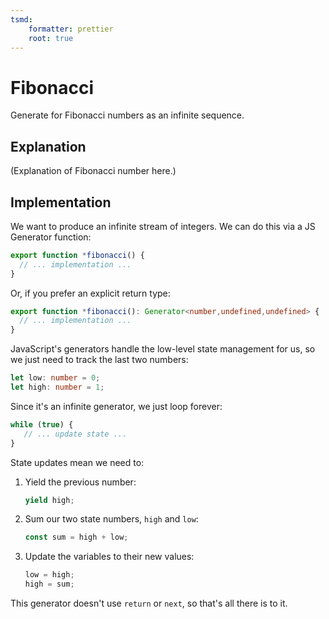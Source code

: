 ```yaml
---
tsmd:
	formatter: prettier
	root: true
---
```


# Fibonacci

Generate for Fibonacci numbers as an infinite sequence.

## Explanation

(Explanation of Fibonacci number here.)

## Implementation

We want to produce an infinite stream of integers.
We can do this via a JS Generator function:

```typescript id="signature"
export function *fibonacci() {
  // ... implementation ...
}
```

Or, if you prefer an explicit return type:

```typescript id="signature"
export function *fibonacci(): Generator<number,undefined,undefined> {
  // ... implementation ...
}
```

JavaScript's generators handle the low-level state management for us, so we just need to track the last two numbers:

```typescript id="implementation"
let low: number = 0;
let high: number = 1;
```

Since it's an infinite generator, we just loop forever:

```typescript
while (true) {
   // ... update state ...
}
```

State updates mean we need to:

1. Yield the previous number:
   ```typescript id="update"
   yield high;
   ```
2. Sum our two state numbers, `high` and `low`:
   ```typescript
   const sum = high + low;
   ```
3. Update the variables to their new values:
   ```typescript
   low = high;
   high = sum;
   ```

This generator doesn't use `return` or `next`, so that's all there is to it.
